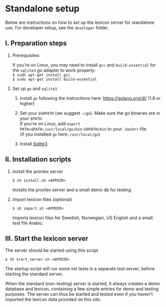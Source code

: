 # Standalone setup

Below are instructions on how to set up the lexicon server for standalone use. For developer setup, see the `developer` folder.

## I. Preparation steps

1. Prerequisites

     If you're on Linux, you may need to install `gcc` and `build-essential` for the `sqlite3` go adapter to work properly:   
     `$ sudo apt-get install gcc`   
     `$ sudo apt-get install build-essential`

2. Set up `go` and `sqlite3`

     1. Install `go` following the instructions here: https://golang.org/dl/ (1.8 or higher)

     2. Set your `$GOPATH` (we suggest `~/go`). Make sure the go binaries are in your `$PATH`.  
        If you're on Linux, add `export PATH=$PATH:/usr/local/go/bin:GOPATH/bin` to your `.bashrc` file.  
        (if you installed `go` here: `/usr/local/go`)

     3. Install [Sqlite3](https://www.sqlite.org/)


## II. Installation scripts

1. Install the pronlex server

   `$ sh install.sh <APPDIR>`

   Installs the pronlex server and a small demo db for testing


2. Import lexicon files (optional)

   `$ sh import.sh <APPDIR>`   

   Imports lexicon files for Swedish, Norwegian, US English and a small test file Arabic.


## III. Start the lexicon server

The server should be started using this script

`$ sh start_server.sh <APPDIR>`

The startup script will run some init tests in a separate test server, before starting the standard server.

When the standard (non-testing) server is started, it always creates a demo database and lexicon, containing a few simple entries for demo and testing purposes. The server can thus be started and tested even if you haven't imported the lexicon data provided on this site.
